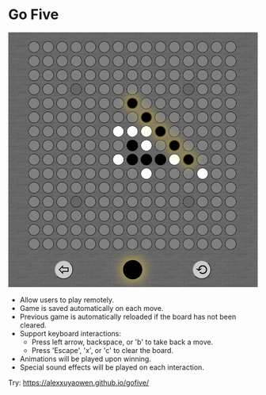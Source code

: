# Go Five

![Demo](https://github.com/alexxuyaowen/gofive/blob/main/demo/demo.png)

- Allow users to play remotely.
- Game is saved automatically on each move.
- Previous game is automatically reloaded if the board has not been cleared.
- Support keyboard interactions:
  - Press left arrow, backspace, or 'b' to take back a move.
  - Press 'Escape', 'x', or 'c' to clear the board.
- Animations will be played upon winning.
- Special sound effects will be played on each interaction.

Try: https://alexxuyaowen.github.io/gofive/
